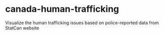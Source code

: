 # canada-human-trafficking
Visualize the human trafficking issues based on police-reported data from StatCan website
